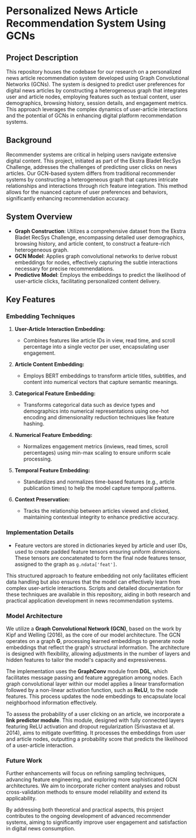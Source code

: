 # Personalized News Article Recommendation System Using GCNs

## Project Description
This repository houses the codebase for our research on a personalized news article recommendation system developed using Graph Convolutional Networks (GCNs). The system is designed to predict user preferences for digital news articles by constructing a heterogeneous graph that integrates user and article nodes, employing features such as textual content, user demographics, browsing history, session details, and engagement metrics. This approach leverages the complex dynamics of user-article interactions and the potential of GCNs in enhancing digital platform recommendation systems.

## Background
Recommender systems are critical in helping users navigate extensive digital content. This project, initiated as part of the Ekstra Bladet RecSys Challenge, addresses the challenges of predicting user clicks on news articles. Our GCN-based system differs from traditional recommender systems by constructing a heterogeneous graph that captures intricate relationships and interactions through rich feature integration. This method allows for the nuanced capture of user preferences and behaviors, significantly enhancing recommendation accuracy.

## System Overview
- **Graph Construction**: Utilizes a comprehensive dataset from the Ekstra Bladet RecSys Challenge, encompassing detailed user demographics, browsing history, and article content, to construct a feature-rich heterogeneous graph.
- **GCN Model**: Applies graph convolutional networks to derive robust embeddings for nodes, effectively capturing the subtle interactions necessary for precise recommendations.
- **Predictive Model**: Employs the embeddings to predict the likelihood of user-article clicks, facilitating personalized content delivery.

## Key Features

### Embedding Techniques
1. **User-Article Interaction Embedding:**
   - Combines features like article IDs in view, read time, and scroll percentage into a single vector per user, encapsulating user engagement.

2. **Article Content Embedding:**
   - Employs BERT embeddings to transform article titles, subtitles, and content into numerical vectors that capture semantic meanings.

3. **Categorical Feature Embedding:**
   - Transforms categorical data such as device types and demographics into numerical representations using one-hot encoding and dimensionality reduction techniques like feature hashing.

4. **Numerical Feature Embedding:**
   - Normalizes engagement metrics (inviews, read times, scroll percentages) using min-max scaling to ensure uniform scale processing.

5. **Temporal Feature Embedding:**
   - Standardizes and normalizes time-based features (e.g., article publication times) to help the model capture temporal patterns.

6. **Context Preservation:**
   - Tracks the relationship between articles viewed and clicked, maintaining contextual integrity to enhance predictive accuracy.

### Implementation Details
- Feature vectors are stored in dictionaries keyed by article and user IDs, used to create padded feature tensors ensuring uniform dimensions. These tensors are concatenated to form the final node features tensor, assigned to the graph as `g.ndata['feat']`.

This structured approach to feature embedding not only facilitates efficient data handling but also ensures that the model can effectively learn from complex user-article interactions. Scripts and detailed documentation for these techniques are available in this repository, aiding in both research and practical application development in news recommendation systems.

### Model Architecture

We utilize a **Graph Convolutional Network (GCN)**, based on the work by Kipf and Welling (2016), as the core of our model architecture. The GCN operates on a graph **G**, processing learned embeddings to generate node embeddings that reflect the graph's structural information. The architecture is designed with flexibility, allowing adjustments in the number of layers and hidden features to tailor the model's capacity and expressiveness.

The implementation uses the **GraphConv** module from **DGL**, which facilitates message passing and feature aggregation among nodes. Each graph convolutional layer within our model applies a linear transformation followed by a non-linear activation function, such as **ReLU**, to the node features. This process updates the node embeddings to encapsulate local neighborhood information effectively.

To assess the probability of a user clicking on an article, we incorporate a **link predictor module**. This module, designed with fully connected layers featuring ReLU activation and dropout regularization (Srivastava et al. 2014), aims to mitigate overfitting. It processes the embeddings from user and article nodes, outputting a probability score that predicts the likelihood of a user-article interaction.

### Future Work
Further enhancements will focus on refining sampling techniques, advancing feature engineering, and exploring more sophisticated GCN architectures. We aim to incorporate richer content analyses and robust cross-validation methods to ensure model reliability and extend its applicability.

By addressing both theoretical and practical aspects, this project contributes to the ongoing development of advanced recommender systems, aiming to significantly improve user engagement and satisfaction in digital news consumption.
